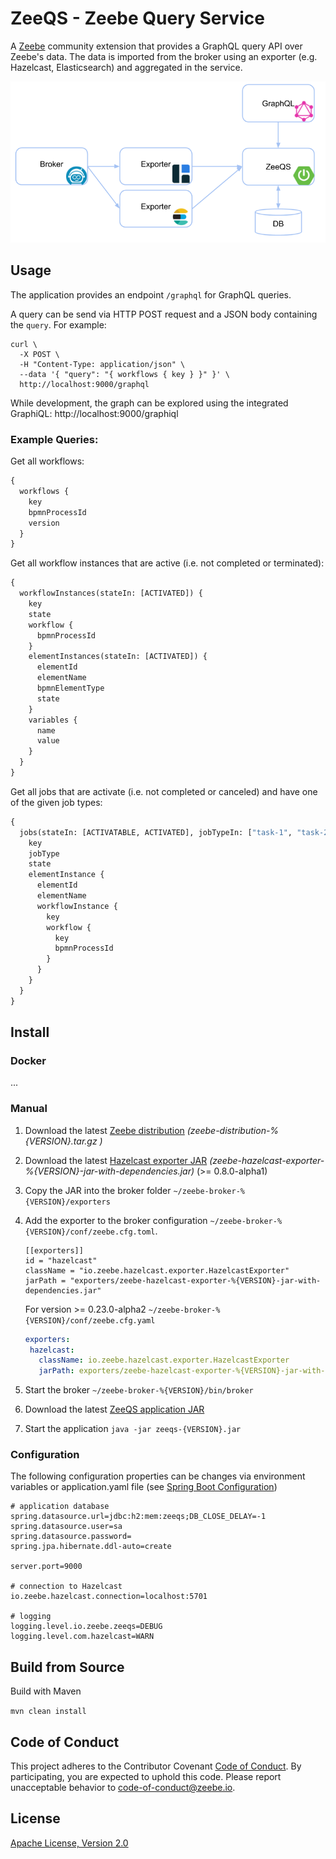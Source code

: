 ZeeQS - Zeebe Query Service
=========================

A [Zeebe](https://zeebe.io) community extension that provides a GraphQL query API over Zeebe's data. The data is imported from the broker using an exporter (e.g. Hazelcast, Elasticsearch) and aggregated in the service.

![architecture view](docs/ZeeQS.png)

## Usage

The application provides an endpoint `/graphql` for GraphQL queries.

A query can be send via HTTP POST request and a JSON body containing the `query`. For example:

```
curl \
  -X POST \
  -H "Content-Type: application/json" \
  --data '{ "query": "{ workflows { key } }" }' \
  http://localhost:9000/graphql
```

While development, the graph can be explored using the integrated GraphiQL:
http://localhost:9000/graphiql

### Example Queries:

Get all workflows:

```graphql
{
  workflows {
    key
    bpmnProcessId
    version    
  }
}
```

Get all workflow instances that are active (i.e. not completed or terminated):

```graphql
{
  workflowInstances(stateIn: [ACTIVATED]) {
    key
    state
    workflow {
      bpmnProcessId
    }
    elementInstances(stateIn: [ACTIVATED]) {
      elementId
      elementName
      bpmnElementType
      state
    }
    variables {
      name
      value
    }
  }
}
```

Get all jobs that are activate (i.e. not completed or canceled) and have one of the given job types:

```graphql
{
  jobs(stateIn: [ACTIVATABLE, ACTIVATED], jobTypeIn: ["task-1", "task-2", "task-3"]) {
    key    
    jobType
    state    
    elementInstance {
      elementId
      elementName      
      workflowInstance {
        key        
        workflow {
          key
          bpmnProcessId
        }
      }
    }
  }
}
```

## Install

### Docker

...

### Manual

1. Download the latest [Zeebe distribution](https://github.com/zeebe-io/zeebe/releases) _(zeebe-distribution-%{VERSION}.tar.gz
)_

1. Download the latest [Hazelcast exporter JAR](https://github.com/zeebe-io/zeebe-hazelcast-exporter/releases) _(zeebe-hazelcast-exporter-%{VERSION}-jar-with-dependencies.jar)_ (>= 0.8.0-alpha1)

1. Copy the JAR into the broker folder `~/zeebe-broker-%{VERSION}/exporters`

1. Add the exporter to the broker configuration `~/zeebe-broker-%{VERSION}/conf/zeebe.cfg.toml`.
    ```
    [[exporters]]
    id = "hazelcast"
    className = "io.zeebe.hazelcast.exporter.HazelcastExporter"
    jarPath = "exporters/zeebe-hazelcast-exporter-%{VERSION}-jar-with-dependencies.jar"
    ```
   
   For version >= 0.23.0-alpha2 `~/zeebe-broker-%{VERSION}/conf/zeebe.cfg.yaml`
   
    ```yaml
   exporters:
     hazelcast:
       className: io.zeebe.hazelcast.exporter.HazelcastExporter
       jarPath: exporters/zeebe-hazelcast-exporter-%{VERSION}-jar-with-dependencies.jar
   ```   

1. Start the broker
    `~/zeebe-broker-%{VERSION}/bin/broker`
    
1. Download the latest [ZeeQS application JAR](https://github.com/zeebe-io/zeeqs/releases)    

1. Start the application
    `java -jar zeeqs-{VERSION}.jar`

### Configuration

The following configuration properties can be changes via environment variables or application.yaml file (see [Spring Boot Configuration](https://docs.spring.io/spring-boot/docs/current/reference/html/spring-boot-features.html#boot-features-external-config)) 

```
# application database
spring.datasource.url=jdbc:h2:mem:zeeqs;DB_CLOSE_DELAY=-1
spring.datasource.user=sa
spring.datasource.password=
spring.jpa.hibernate.ddl-auto=create

server.port=9000

# connection to Hazelcast
io.zeebe.hazelcast.connection=localhost:5701

# logging
logging.level.io.zeebe.zeeqs=DEBUG
logging.level.com.hazelcast=WARN
```

## Build from Source

Build with Maven

`mvn clean install`

## Code of Conduct

This project adheres to the Contributor Covenant [Code of
Conduct](/CODE_OF_CONDUCT.md). By participating, you are expected to uphold
this code. Please report unacceptable behavior to code-of-conduct@zeebe.io.

## License

[Apache License, Version 2.0](/LICENSE) 

